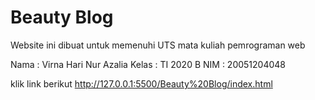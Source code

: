 # Beauty Blog
Website ini dibuat untuk memenuhi UTS mata kuliah pemrograman web

Nama    : Virna Hari Nur Azalia
Kelas   : TI 2020 B
NIM     : 20051204048

klik link berikut http://127.0.0.1:5500/Beauty%20Blog/index.html





